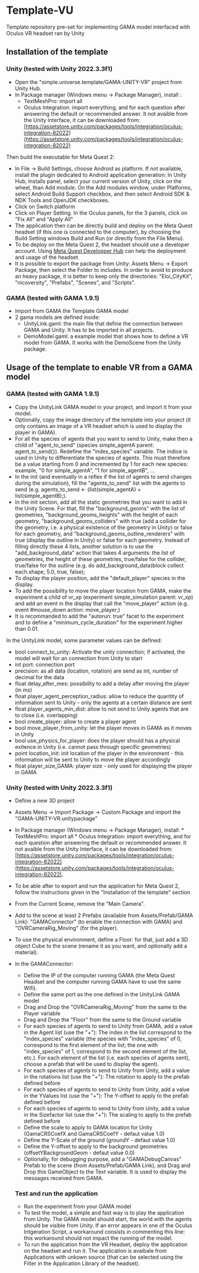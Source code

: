 # Template-VU
Template repository pre-set for implementing GAMA model interfaced with Oculus VR headset ran by Unity

## Installation of the template

### Unity (tested with Unity 2022.3.3f1)


 - Open the "simple.universe.template/GAMA-UNITY-VR" project from Unity Hub.
 - In Package manager (Windows menu -> Package Manager), install :
      * TextMeshPro: import all
      * Oculus Integration: import everything, and for each question after answering the default or recommended answer. It not avaible from the Unity Interface, it can be downloaded from: [https://assetstore.unity.com/packages/tools/integration/oculus-integration-82022](https://assetstore.unity.com/packages/tools/integration/oculus-integration-82022)

Then build the executable for Meta Quest 2: 
 - In File -> Build Settings, choose Android as platform. If not available, install the plugin dedicated to Android application generation: In Unity Hub, Installs panel, select your current version of Unity, click on the wheel, than Add module. On the Add modules window, under Platforms, select Android Build Support checkbox, and then select Android SDK & NDK Tools and OpenJDK checkboxes.
 - Click on Switch platform
 - Click on Player Setting. In the Oculus panels, for the 3 panels, click on "Fix All" and "Apply All"
 - The application then can be directly build and deploy on the Meta Quest headset (if this one is connected to the computer), by choosing the Build Setting windows Build and Run (or directly from the File Menu).
 - To be deploy on the Meta Quest 2, the headset should use a developer account. Using [Meta Quest Developper Hub](https://developer.oculus.com/documentation/unity/ts-odh/) can help the deployment and usage of the headset.
 - It is possible to export the package from Unity: Assets Menu -> Export Package, then select the Folder to includes. In order to avoid to produce an heavy package, it is better to keep only the directories: "Eloi_CityKit", "nicoversity", "Prefabs", "Scenes", and "Scripts".


### GAMA (tested with GAMA 1.9.1)
 - Import from GAMA the Template GAMA model
 - 2 gama models are defined inside:
      * UnityLink.gaml: the main file that define the connection between GAMA and Unity. It has to be imported in all projects.
      * DemoModel.gaml: a example model that shows how to define a VR model from GAMA. It works with the DemoScene from the Unity package.
          
   

## Usage of the template to enable VR from a GAMA model

### GAMA (tested with GAMA 1.9.1)
- Copy the UnityLink GAMA model in your project, and import it from your model.
- Optionally, copy the image directory of the template into your project (it only contains an image of a VR headset which is used to display the player in GAMA).
- For all the species of agents that you want to send to Unity, make then a child of "agent_to_send" (species simple_agentA parent: agent_to_send{}). Redefine the "index_species" variable. The indice is used in Unity to differentiate the species of agents. This must therefore be a value starting from 0 and incremented by 1 for each new species: example, "0 for simple_agentA", "1 for simple_agentB", ...
- In the init (and eventually in a reflex if the list of agents to send changes during the simulation), fill the "agents_to_send" list with the agents to send (e.g. agents_to_send <- (list(simple_agentA) + list(simple_agentB);).
- In the init section, add all the static geometries that you want to add in the Unity Scene. For that, fill the "background_geoms" with the list of geometries, "background_geoms_heights" with the height of each geometry, "background_geoms_colliders" with true (add a collider for the geometry, i.e. a physical existence of the geometry in Unity) or false for each geometry, and "background_geoms_outline_renderers" with true (display the outline in Unity) or false for each geometry. Instead of filling directly these 4 lists, another solution is to use the "add_background_data" action that takes 4 arguments: the list of geometries, the height of these geometries, true/false for the collider, true/false for the outline (e.g. do add_background_data(block collect each.shape, 5.0, true, false);
- To display the player position, add the "default_player" species in the display.
- To add the possibility to move the player location from GAMA, make the experiment a child of vr_xp (experiment simple_simulation parent: vr_xp) and add an event in the display that call the "move_player" action (e.g. event #mouse_down action: move_player;)
- It is recommanded to add the "autorun: true" facet to the experiment and to define a "minimum_cycle_duration" for the experiment higher than 0.01.

In the UnityLink model, some parameter values can be defined: 
- bool connect_to_unity: Activate the unity connection; if activated, the model will wait for an connection from Unity to start
- int port: connection port
- precision: as all data (location, rotation) are send as int, number of decimal for the data
- float delay_after_mes: possibility to add a delay after moving the player (in ms)
- float player_agent_perception_radius: allow to reduce the quantity of information sent to Unity - only the agents at a certain distance are sent
- float player_agents_min_dist: allow to not send to Unity agents that are to close (i.e. overlapping)
- bool create_player: allow to create a player agent
- bool move_player_from_unity: let the player moves in GAMA as it moves in Unity
- bool use_physics_for_player: does the player should has a physical exitence in Unity (i.e. cannot pass through specific geometries)
- point location_init: init location of the player in the environment - this information will be sent to Unity to move the player accordingly
- float player_size_GAMA: player size - only used for displaying the player in GAMA

  
### Unity (tested with Unity 2022.3.3f1)
- Define a new 3D project
- Assets Menu -> Import Package -> Custom Package and import the "GAMA-UNITY-VR.unitypackage"
- In Package manager (Windows menu -> Package Manager), install:
      * TextMeshPro: import all
      * Oculus Integration: import everything, and for each question after answering the default or recommended answer. It not avaible from the Unity Interface, it can be downloaded from: [https://assetstore.unity.com/packages/tools/integration/oculus-integration-82022](https://assetstore.unity.com/packages/tools/integration/oculus-integration-82022).
- To be able after to export and run the application for Meta Quest 2, follow the instructions given in the "Installation of the template" section
- From the Current Scene, remove the "Main Camera".
- Add to the scene at least 2 Prefabs (available from Assets/Prefab/GAMA Link): "GAMAConnector" (to enable the connection with GAMA) and "OVRCameraRig_Moving" (for the player).
- To use the physical environment, define a Floor: for that, just add a 3D object Cube to the scene (rename it as you want, and optionally add a material).
- In the GAMAConnector:
     * Define the IP of the computer running GAMA (the Meta Quest Headset and the computer running GAMA have to use the same Wifi).
     * Define the same port as the one defined in the UnityLink GAMA model
     * Drag and Drop the "OVRCameraRig_Moving" from the same to the Player variable
     * Drag and Drop the "Floor" from the same to the Ground variable
     * For each species of agents to send to Unity from GAMA, add a value in the Agent list (use the "+"): The index in the list correspond to the "index_species" variable (the species with "index_species" of 0, correspond to the first element of the list; the one with "index_species" of 1, correspond to the second element of the list, etc.). For each element of the list (i.e. each species of agents sent), choose a prefab that will be used to display the agent).
     * For each species of agents to send to Unity from Unity, add a value in the rotations list (use the "+"): The rotation to apply to the prefab defined before
     * For each species of agents to send to Unity from Unity, add a value in the YValues list (use the "+"): The Y-offset to apply to the prefab defined before
     * For each species of agents to send to Unity from Unity, add a value in the Sizefactor list (use the "+"): The scaling to apply to the prefab defined before
     * Define the scale to apply to GAMA location for Unity (GamaCRSCoefX and GamaCRSCoefY - defaut value 1.0)
     * Define the Y-Scale of the ground (groundY - defaut value 1.0)
     * Define the Y-offset to apply to the background geometries (offsetYBackgroundGeom - defaut value 0.0)
     * Optionally, for debugging purpose, add a "GAMADebugCanvas" Prefab to the scene (from Assets/Prefab/GAMA Link), and Drag and Drop this GameObject to the Text variable. It is used to display the messages received from GAMA.
 
       

  ### Test and run the application
  - Run the experiment from your GAMA model
  - To test the model, a simple and fast way is to play the application from Unity. The GAMA model should start, the world with the agents should be visible from Unity. If an error appears in one of the Oculus Intgeration Script, a workaround consists in commenting this line: this workaround should not impact the running of the model.
  - To run the application from the VR Headset, deploy the application on the headset and run it. The application is avaibale from Applications with unkown source (that can be selected using the Filter in the Application Library of the headset).

  
        
    

	


